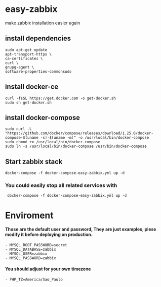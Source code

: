 # easy-zabbix
make zabbix installation easier again 

## install dependencies
    sudo apt-get update
    apt-transport-https \
    ca-certificates \
    curl \
    gnupg-agent \
    software-properties-commonsudo

## install docker-ce
    curl -fsSL https://get.docker.com -o get-docker.sh
    sudo sh get-docker.sh
    
## install docker-compose
    sudo curl -L "https://github.com/docker/compose/releases/download/1.25.0/docker-compose-$(uname -s)-$(uname -m)" -o /usr/local/bin/docker-compose
    sudo chmod +x /usr/local/bin/docker-compose
    sudo ln -s /usr/local/bin/docker-compose /usr/bin/docker-compose
  
## Start zabbix stack
    docker-compose -f docker-compose-easy-zabbix.yml up -d 
 
 ### You could easily stop all related services with
     docker-compose -f docker-compose-easy-zabbix.yml up -d 
     
 
 # Enviroment 
 #### Those are the default user and password, They are just examples, plese modify it before deploying on production.
    - MYSQL_ROOT_PASSWORD=secret
    - MYSQL_DATABASE=zabbix
    - MYSQL_USER=zabbix
    - MYSQL_PASSWORD=zabbix

 #### You should adjust for your own timezone
    - PHP_TZ=America/Sao_Paulo

    


